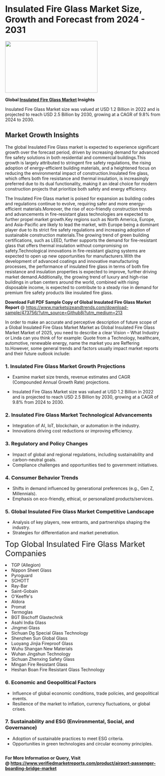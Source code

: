<H1>Insulated Fire Glass Market Size, Growth and Forecast from 2024 - 2031</H1><img class="aligncenter size-medium wp-image-584254" src="https://thirdeyenews.in/wp-content/uploads/2024/09/Global-Market-Research-300x168.jpeg" alt="" width="300" height="168" /><p><strong>Global&nbsp;<a href="https://www.marketsizeandtrends.com/download-sample/473756/?utm_source=Github8j?utm_medium=213">Insulated Fire Glass Market</a> Insights</strong></p><p>Insulated Fire Glass Market size was valued at USD 1.2 Billion in 2022 and is projected to reach USD 2.5 Billion by 2030, growing at a CAGR of 9.8% from 2024 to 2030.</p><p><h2>Market Growth Insights</h2> <p>The global Insulated Fire Glass market is expected to experience significant growth over the forecast period, driven by increasing demand for advanced fire safety solutions in both residential and commercial buildings.This growth is largely attributed to stringent fire safety regulations, the rising adoption of energy-efficient building materials, and a heightened focus on reducing the environmental impact of construction.Insulated fire glass, which offers both fire resistance and thermal insulation, is increasingly preferred due to its dual functionality, making it an ideal choice for modern construction projects that prioritize both safety and energy efficiency.</p> <p>The Insulated Fire Glass market is poised for expansion as building codes and regulations continue to evolve, requiring safer and more energy-efficient materials.Moreover, the rise of eco-friendly construction trends and advancements in fire-resistant glass technologies are expected to further propel market growth.Key regions such as North America, Europe, and Asia-Pacific are likely to lead the market, with Europe being a dominant player due to its strict fire safety regulations and increasing adoption of sustainable construction materials.The growing trend of green building certifications, such as LEED, further supports the demand for fire-resistant glass that offers thermal insulation without compromising on safety.Technological innovations in fire-resistant glazing systems are expected to open up new opportunities for manufacturers.With the development of advanced coatings and innovative manufacturing processes, the performance of insulated fire glass in terms of both fire resistance and insulation properties is expected to improve, further driving market demand.Additionally, the growing trend of luxury and high-rise buildings in urban centers around the world, combined with rising disposable income, is expected to contribute to a steady rise in demand for premium fire safety products like insulated fire glass.<p><span class=""><strong>Download Full PDF Sample Copy of Global Insulated Fire Glass Market Report</strong> @ <a href="https://www.marketsizeandtrends.com/download-sample/473756/?utm_source=Github8j?utm_medium=213" target="_blank">https://www.marketsizeandtrends.com/download-sample/473756/?utm_source=Github8j?utm_medium=213</a></span></p><p>In order to make an accurate and perceptive description of future scope of a Global&nbsp;Insulated Fire Glass Market Market as Global&nbsp;Insulated Fire Glass Market Market of 2025, you need to describe a clear Vision &ndash; What Industry or Linda can you think of for example: Quote from a Technology, healthcare, automotive, renewable energy, name the market you are Reffering to.However, some general trends and factors usually impact market reports and their future outlook include:</p><h3>1.&nbsp;<strong>Insulated Fire Glass Market Growth Projections</strong></h3><ul><li>Examine market size trends, revenue estimates and CAGR (Compounded Annual Growth Rate) projections.</li><li><p>Insulated Fire Glass Market size was valued at USD 1.2 Billion in 2022 and is projected to reach USD 2.5 Billion by 2030, growing at a CAGR of 9.8% from 2024 to 2030.</p></li></ul><h3>2.&nbsp;<strong>Insulated Fire Glass Market Technological Advancements</strong></h3><ul><li>Integration of AI, IoT, blockchain, or automation in the industry.</li><li>Innovations driving cost reductions or improving efficiency.</li></ul><h3>3.&nbsp;<strong>Regulatory and Policy Changes</strong></h3><ul><li>Impact of global and regional regulations, including sustainability and carbon-neutral goals.</li><li>Compliance challenges and opportunities tied to government initiatives.</li></ul><h3>4.&nbsp;<strong>Consumer Behavior Trends</strong></h3><ul><li>Shifts in demand influenced by generational preferences (e.g., Gen Z, Millennials).</li><li>Emphasis on eco-friendly, ethical, or personalized products/services.</li></ul><h3>5.&nbsp;<strong>Global Insulated Fire Glass Market Competitive Landscape</strong></h3><ul><li>Analysis of key players, new entrants, and partnerships shaping the industry.</li><li>Strategies for differentiation and market penetration.</li></ul><p data-pm-slice="1 1 []"><span style="color: inherit; font-family: inherit; font-size: 25px;">Top Global Insulated Fire Glass Market Companies</span></p><div class="" data-test-id=""><p><li>TGP (Allegion)</li><li> Nippon Sheet Glass</li><li> Pyroguard</li><li> SCHOTT</li><li> Ray-Bar</li><li> Saint-Gobain</li><li> O'Keeffe's</li><li> Aldora</li><li> Promat</li><li> Termoglas</li><li> BGT Bischoff Glastechnik</li><li> Asahi India Glass</li><li> Jingmei Glass</li><li> Sichuan Dg Special Glass Technology</li><li> Shenzhen Sun Global Glass</li><li> Luoyang Jinjia Fireproof Glass</li><li> Wuhu Shangan New Materials</li><li> Wuhan Jingshun Technology</li><li> Sichuan Zhenxing Safety Glass</li><li> Mingan Fire Resistant Glass</li><li> Heshan Boan Fire Resistant Glass Technology</li></p></div><h3>6.&nbsp;<strong>Economic and Geopolitical Factors</strong></h3><ul><li>Influence of global economic conditions, trade policies, and geopolitical events.</li><li>Resilience of the market to inflation, currency fluctuations, or global crises.</li></ul><h3>7.&nbsp;<strong>Sustainability and ESG (Environmental, Social, and Governance)</strong></h3><ul><li>Adoption of sustainable practices to meet ESG criteria.</li><li>Opportunities in green technologies and circular economy principles.</li></ul><h2><strong style="font-size: 14px;">For More Information or Query, Visit @&nbsp;</strong><a style="background-color: #ffffff; font-size: 14px;" href="https://www.marketsizeandtrends.com/report/insulated-fire-glass-market/" target="_blank">https://www.verifiedmarketreports.com/product/airport-passenger-boarding-bridge-market</a></h2>